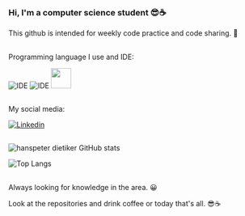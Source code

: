### Hi, I'm a computer science student 😎☕
 
 This github is intended for weekly code practice and code sharing. 🤗
 ##
 Programming language I use and IDE:
 
![IDE](https://img.shields.io/badge/IntelliJ_IDEA-000000.svg?style=for-the-badge&logo=intellij-idea&logoColor=white)
![IDE](https://img.shields.io/badge/Eclipse-2C2255?style=for-the-badge&logo=eclipse&logoColor=white)
 <img height="40" width="40" src="https://cdn.jsdelivr.net/gh/devicons/devicon/icons/java/java-original.svg" />
           
##
 My social media:
 
[![Linkedin](https://img.shields.io/badge/LinkedIn-0077B5?style=for-the-badge&logo=linkedin&logoColor=white)](https://www.linkedin.com/in/hanspeterdietiker)
##
![hanspeter dietiker GitHub stats](https://github-readme-stats.vercel.app/api?username=hanspeterdietiker&show_icons=true&theme=dracula)

![Top Langs](https://github-readme-stats.vercel.app/api/top-langs/?username=hanspeterdietiker)
##

Always looking for knowledge in the area. 😀

Look at the repositories and drink coffee or today that's all. 😎☕
